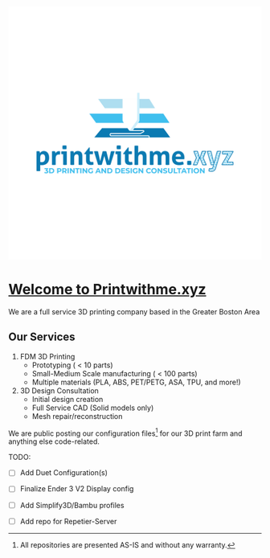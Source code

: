 ![Welcome to Printwithme.xyz](pwmxyz.png)


# [Welcome to Printwithme.xyz](https://printwithme.xyz)



We are a full service 3D printing company based in the Greater Boston Area 

## Our Services
1. FDM 3D Printing
   - Prototyping ( < 10 parts)
   - Small-Medium Scale manufacturing ( < 100 parts)
   - Multiple materials (PLA, ABS, PET/PETG, ASA, TPU, and more!)
2. 3D Design Consultation
   - Initial design creation
   - Full Service CAD (Solid models only)
   - Mesh repair/reconstruction 


We are public posting our configuration files[^1] for our 3D print farm and anything else code-related. 

TODO: 
- [ ] Add Duet Configuration(s)
- [ ] Finalize Ender 3 V2 Display config
- [ ] Add Simplify3D/Bambu profiles
- [ ] Add repo for Repetier-Server


[^1]: All repositories are presented AS-IS and without any warranty.
